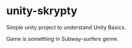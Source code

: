 # unity-skrypty
Simple unity project to understand Unity Basics. 

Game is something in Subway-surfers genre.
